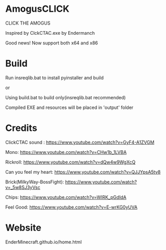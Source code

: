 # AmogusCLICK
CLICK THE AMOGUS

Inspired by ClckCTAC.exe by Endermanch

Good news! Now support both x64 and x86

# Build
Run insreqlib.bat to install pyinstaller and build 

or

Using build.bat to build only(insreqlib.bat recommended)

Compiled EXE and resources will be placed in 'output' folder

# Credits

ClickCTAC sound : https://www.youtube.com/watch?v=GyF4-A1ZVGM

Mono: https://www.youtube.com/watch?v=CHw1b_1LVBA

Rickroll: https://www.youtube.com/watch?v=dQw4w9WgXcQ

Can you feel my heart: https://www.youtube.com/watch?v=QJJYpsA5tv8

Brick(MilkyWay-BossFight): https://www.youtube.com/watch?v=_5w8SJ3yVsc

Chips: https://www.youtube.com/watch?v=WIRK_pGdIdA

Feel Good: https://www.youtube.com/watch?v=E-wrKG0yUVA

# Website
EnderMinecraft.github.io/home.html
